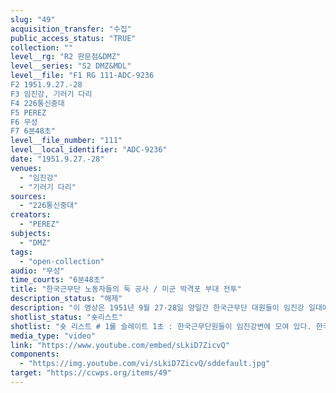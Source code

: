 ```yaml
---
slug: "49"
acquisition_transfer: "수집"
public_access_status: "TRUE"
collection: ""
level__rg: "R2 판문점&DMZ"
level__series: "S2 DMZ&MDL"
level__file: "F1 RG 111-ADC-9236
F2 1951.9.27.-28
F3 임진강, 기러기 다리
F4 226통신중대
F5 PEREZ
F6 무성 
F7 6분48초"
level__file_number: "111"
level__local_identifier: "ADC-9236"
date: "1951.9.27.-28"
venues: 
  - "임진강"
  - "기러기 다리"
sources: 
  - "226통신중대"
creators: 
  - "PEREZ"
subjects: 
  - "DMZ"
tags: 
  - "open-collection"
audio: "무성"
time_courts: "6분48초"
title: "한국근무단 노동자들의 둑 공사 / 미군 박격포 부대 전투"
description_status: "해제"
description: "이 영상은 1951년 9월 27·28일 양일간 한국근무단 대원들이 임진강 일대에서 홍수로 유실된 다리를 건설하는데 동원되었다. 유실된 다리는 기러기(Honker) 다리이며 여러 차례 홍수로 인해 파괴되고 말았다. 근무단 병사들이 직접 돌을 이용해 복구하는 장면이 이채롭다. 영상은 극동사령부 예하 226통신중대 베리스가 촬영한 것이다. 226통신중대는 포로수용소에서 포로들의 활동 등을 촬영했다."
shotlist_status: "숏리스트"
shotlist: "숏 리스트 # 1롤 슬레이트 1초 : 한국근무단원들이 임진강변에 모여 있다. 한국군 1사단과 미군이 임진강을 바라 보고 있다. # 2롤 슬레이트 1분07초 : 한국근무단원들이 줄지어 임진강에서 공사에 나서고 있다. 이들은 강에 돌 을 쌓고 있다. # 3롤 슬레이트 2분07초 : 한국근무단과 1사단 병사들이 무너진 임진강 뚝에 물길을 막고자 돌을 나 르고 있다. # 4롤 슬레이트 3분06초 : 수많은 사람들이 돌을 운반하고 있다. (3분44초 ) 임진나루와 그 주변 풍경 이 보인다. # 1롤 슬레이트 4분13초 : 크레디트 1951년 9월 27일 GHQ, 노이만(E. J. Neumann) 병사들이 보를 지나고 강을 건너고 있다. # 2롤 슬레이트 5분19초 ; 병사들이 박격포를 쏘고 있다. "
media_type: "video"
link: "https://www.youtube.com/embed/sLkiD7ZicvQ"
components: 
  - "https://img.youtube.com/vi/sLkiD7ZicvQ/sddefault.jpg"
target: "https://ccwps.org/items/49"
---
```

